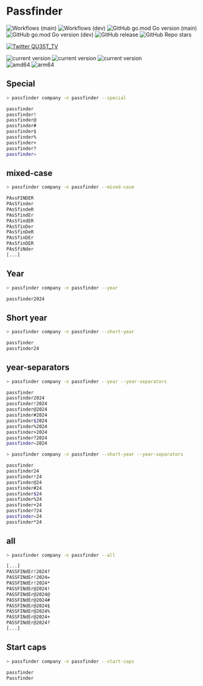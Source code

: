 # Passfinder

![Workflows (main)](https://github.com/GoToolSharing/passfinder/actions/workflows/go.yml/badge.svg?branch=main)
![Workflows (dev)](https://github.com/GoToolSharing/passfinder/actions/workflows/go.yml/badge.svg?branch=dev)
![GitHub go.mod Go version (main)](https://img.shields.io/github/go-mod/go-version/GoToolSharing/passfinder/main)
![GitHub go.mod Go version (dev)](https://img.shields.io/github/go-mod/go-version/GoToolSharing/passfinder/dev)
![GitHub release](https://img.shields.io/github/v/release/GoToolSharing/passfinder)
![GitHub Repo stars](https://img.shields.io/github/stars/GoToolSharing/passfinder)

<a target="_blank" rel="noopener noreferrer" href="https://twitter.com/QU35T_TV" title="Follow"><img src="https://img.shields.io/twitter/follow/QU35T_TV?label=QU35T_TV&style=social" alt="Twitter QU35T_TV"></a>

<div>
  <img alt="current version" src="https://img.shields.io/badge/linux-supported-success">
  <img alt="current version" src="https://img.shields.io/badge/WSL-supported-success">
  <img alt="current version" src="https://img.shields.io/badge/mac-supported-success">
  <br>
  <img alt="amd64" src="https://img.shields.io/badge/amd64%20(x86__64)-supported-success">
  <img alt="arm64" src="https://img.shields.io/badge/arm64%20(aarch64)-supported-success">
</div>

## Special

```bash
> passfinder company -n passfinder --special

passfinder
passfinder!
passfinder@
passfinder#
passfinder$
passfinder%
passfinder+
passfinder?
passfinder=
```

## mixed-case

```bash
> passfinder company -n passfinder --mixed-case

PAssFINDER
PAsSfinder
PAsSfindeR
PAsSfindEr
PAsSfindER
PAsSfinDer
PAsSfinDeR
PAsSfinDEr
PAsSfinDER
PAsSfiNder
[...]
```

## Year

```bash
> passfinder company -n passfinder --year

passfinder2024
```

## Short year

```bash
> passfinder company -n passfinder --short-year

passfinder
passfinder24
```

## year-separators

```bash
> passfinder company -n passfinder --year --year-separators

passfinder
passfinder2024
passfinder!2024
passfinder@2024
passfinder#2024
passfinder$2024
passfinder%2024
passfinder+2024
passfinder?2024
passfinder=2024
```

```bash
> passfinder company -n passfinder --short-year --year-separators

passfinder
passfinder24
passfinder!24
passfinder@24
passfinder#24
passfinder$24
passfinder%24
passfinder+24
passfinder?24
passfinder=24
passfinder*24
```

## all

```bash
> passfinder company -n passfinder --all

[...]
PASSFINdEr!2024?
PASSFINdEr!2024=
PASSFINdEr!2024*
PASSFINdEr@2024!
PASSFINdEr@2024@
PASSFINdEr@2024#
PASSFINdEr@2024$
PASSFINdEr@2024%
PASSFINdEr@2024+
PASSFINdEr@2024?
[...]
```

## Start caps

```bash
> passfinder company -n passfinder --start-caps

passfinder
Passfinder
```